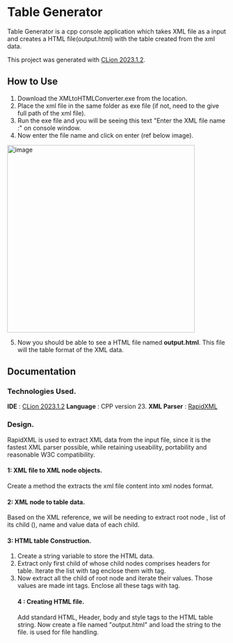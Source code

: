 # Table Generator

Table Generator is a cpp console application which takes XML file as a input and creates a HTML file(output.html) with the table created from the xml data.

This project was generated with [CLion 2023.1.2](https://www.jetbrains.com/clion/whatsnew/).

## How to Use

1. Download the XMLtoHTMLConverter.exe from the location.
2. Place the xml file in the same folder as exe file (if not, need to the give full path of the xml file).
3. Run the exe file and you will be seeing this text "Enter the XML file name :" on console window.
4. Now enter the file name and click on enter (ref below image).
<img width="431" alt="image" src="https://github.com/AiswaryaPatturaja2505/TableGenerator/assets/129544836/d385c77e-1b45-47c4-b8a6-8e2affa276f7">

5. Now you should be able to see a HTML file named **output.html**. This file will the table format of the XML data.

## Documentation

### Technologies Used.

**IDE** :  [CLion 2023.1.2](https://www.jetbrains.com/clion/whatsnew/)
**Language** :  CPP version 23.
**XML Parser** : [RapidXML](https://rapidxml.sourceforge.net/#:~:text=RapidXml%20is%20an%20attempt%20to,executed%20on%20the%20same%20data.)
 
### Design.

RapidXML is used to extract XML data from the input file, since it is the fastest XML parser possible, while retaining useability, portability and reasonable W3C compatibility.

####  1: XML file to XML node objects.
Create a method the extracts the xml file content into xml nodes format.

####  2: XML node to table data.
Based on the XML reference, we will be needing to extract root node <CATALOG>, list of its child (<cd>), name and value data of each child.
  
#### 3: HTML table Construction.
1. Create a string variable to store the HTML data.
2. Extract only first child of <CATALOG> whose child nodes comprises headers for table. Iterate the list with <th> tag enclose them with <tr> tag.
3. Now extract all the child of root node and iterate their values. Those values are made int <td> tags. Enclose all these tags with <table> tag.
  
#### 4 : Creating HTML file.
Add standard HTML, Header, body and style tags to the HTML table string. Now create a file named "output.html" and load the string to the file. <fstream> is used for file handling.
 

